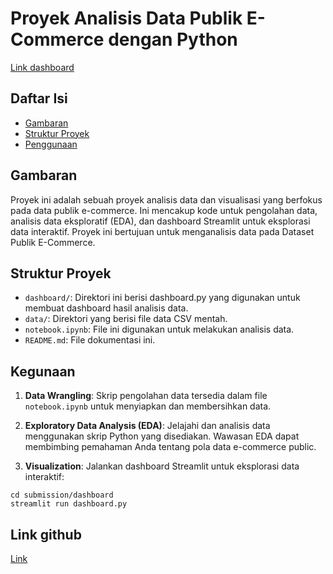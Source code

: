# Proyek Analisis Data Publik E-Commerce dengan Python

[Link dashboard](https://submission-main-jfo53qfnc7ohekbi2yrvuq.streamlit.app/)

## Daftar Isi
- [Gambaran](#gambaran)
- [Struktur Proyek](#struktur-proyek)
- [Penggunaan](#penggunaan)


## Gambaran
Proyek ini adalah sebuah proyek analisis data dan visualisasi yang berfokus pada data publik e-commerce. Ini mencakup kode untuk pengolahan data, analisis data eksploratif (EDA), dan dashboard Streamlit untuk eksplorasi data interaktif. Proyek ini bertujuan untuk menganalisis data pada Dataset Publik E-Commerce.

## Struktur Proyek
- `dashboard/`: Direktori ini berisi dashboard.py yang digunakan untuk membuat dashboard hasil analisis data.
- `data/`: Direktori yang berisi file data CSV mentah.
- `notebook.ipynb`: File ini digunakan untuk melakukan analisis data.
- `README.md`: File dokumentasi ini.

<!-- ## Instalasi
1. Clone repositori ini ke Local Machine Anda: -->


## Kegunaan
1. **Data Wrangling**: Skrip pengolahan data tersedia dalam file `notebook.ipynb` untuk menyiapkan dan membersihkan data.

2. **Exploratory Data Analysis (EDA)**: Jelajahi dan analisis data menggunakan skrip Python yang disediakan. Wawasan EDA dapat membimbing pemahaman Anda tentang pola data e-commerce public.

3.  **Visualization**: Jalankan dashboard Streamlit untuk eksplorasi data interaktif:
```
cd submission/dashboard
streamlit run dashboard.py
```
## Link github
[Link](https://github.com/IrfanLuthfii/submission-main)

